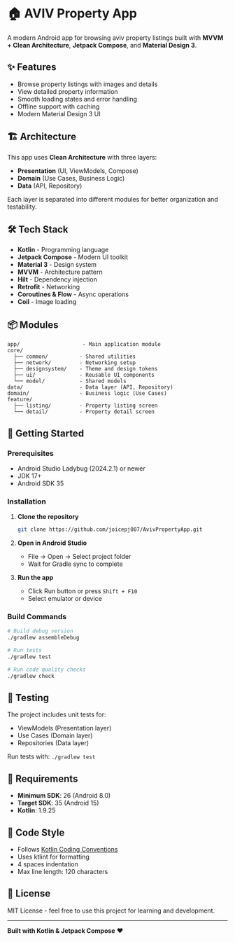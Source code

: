# 🏠 AVIV Property App

A modern Android app for browsing aviv property listings built with **MVVM + Clean Architecture**, **Jetpack Compose**, and **Material Design 3**.

## ✨ Features

- Browse property listings with images and details
- View detailed property information
- Smooth loading states and error handling
- Offline support with caching
- Modern Material Design 3 UI

## 🏗 Architecture

This app uses **Clean Architecture** with three layers:

- **Presentation** (UI, ViewModels, Compose)
- **Domain** (Use Cases, Business Logic)
- **Data** (API, Repository)

Each layer is separated into different modules for better organization and testability.

## 🛠 Tech Stack

- **Kotlin** - Programming language
- **Jetpack Compose** - Modern UI toolkit
- **Material 3** - Design system
- **MVVM** - Architecture pattern
- **Hilt** - Dependency injection
- **Retrofit** - Networking
- **Coroutines & Flow** - Async operations
- **Coil** - Image loading

## 📦 Modules

```
app/                    - Main application module
core/
  ├── common/          - Shared utilities
  ├── network/         - Networking setup
  ├── designsystem/    - Theme and design tokens
  ├── ui/              - Reusable UI components
  └── model/           - Shared models
data/                  - Data layer (API, Repository)
domain/                - Business logic (Use Cases)
feature/
  ├── listing/         - Property listing screen
  └── detail/          - Property detail screen
```

## 🚀 Getting Started

### Prerequisites

- Android Studio Ladybug (2024.2.1) or newer
- JDK 17+
- Android SDK 35

### Installation

1. **Clone the repository**
   ```bash
   git clone https://github.com/joicepj007/AvivPropertyApp.git
   ```

2. **Open in Android Studio**
   - File → Open → Select project folder
   - Wait for Gradle sync to complete

3. **Run the app**
   - Click Run button or press `Shift + F10`
   - Select emulator or device

### Build Commands

```bash
# Build debug version
./gradlew assembleDebug

# Run tests
./gradlew test

# Run code quality checks
./gradlew check
```

## 🧪 Testing

The project includes unit tests for:
- ViewModels (Presentation layer)
- Use Cases (Domain layer)
- Repositories (Data layer)

Run tests with: `./gradlew test`

## 📱 Requirements

- **Minimum SDK**: 26 (Android 8.0)
- **Target SDK**: 35 (Android 15)
- **Kotlin**: 1.9.25

## 📝 Code Style

- Follows [Kotlin Coding Conventions](https://kotlinlang.org/docs/coding-conventions.html)
- Uses ktlint for formatting
- 4 spaces indentation
- Max line length: 120 characters

## 📄 License

MIT License - feel free to use this project for learning and development.

---

**Built with Kotlin & Jetpack Compose** ❤️
